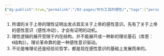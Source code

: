```yaml
---
{"dg-publish":true,"permalink":"/02-pages/作为工具的理性/","tags":["personal/blog","哲学"]}
---
```


1. 所谓的关于上帝的理性证明出发点其实关于上帝的感性意识。先有了关于上帝的感性意识（感性冲动），才会有证明的动机。
2. 理性逻辑的展开受限于内在结构，并不能展开成一种新的理论基石（库恩：《结构》）。理论革命靠的是一种感性意识驱动。
3. 不论是唯理论还是经验论哲学，都是现在感性意识的基础上发展而来的。
